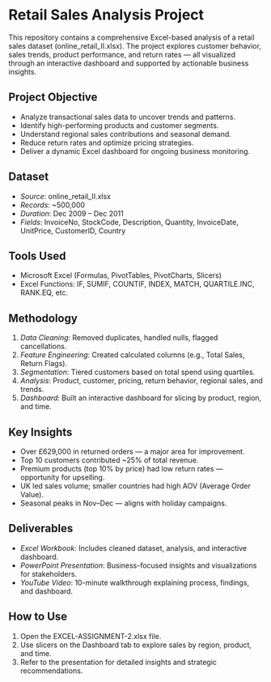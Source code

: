 
# Retail Sales Analysis Project

This repository contains a comprehensive Excel-based analysis of a retail sales dataset (online_retail_II.xlsx). The project explores customer behavior, sales trends, product performance, and return rates — all visualized through an interactive dashboard and supported by actionable business insights.

## Project Objective

- Analyze transactional sales data to uncover trends and patterns.
- Identify high-performing products and customer segments.
- Understand regional sales contributions and seasonal demand.
- Reduce return rates and optimize pricing strategies.
- Deliver a dynamic Excel dashboard for ongoing business monitoring.

## Dataset

- *Source*: online_retail_II.xlsx  
- *Records*: ~500,000  
- *Duration*: Dec 2009 – Dec 2011  
- *Fields*: InvoiceNo, StockCode, Description, Quantity, InvoiceDate, UnitPrice, CustomerID, Country

## Tools Used

- Microsoft Excel (Formulas, PivotTables, PivotCharts, Slicers)
- Excel Functions: IF, SUMIF, COUNTIF, INDEX, MATCH, QUARTILE.INC, RANK.EQ, etc.

## Methodology

1. *Data Cleaning*: Removed duplicates, handled nulls, flagged cancellations.
2. *Feature Engineering*: Created calculated columns (e.g., Total Sales, Return Flags).
3. *Segmentation*: Tiered customers based on total spend using quartiles.
4. *Analysis*: Product, customer, pricing, return behavior, regional sales, and trends.
5. *Dashboard*: Built an interactive dashboard for slicing by product, region, and time.

## Key Insights

- Over £629,000 in returned orders — a major area for improvement.
- Top 10 customers contributed ~25% of total revenue.
- Premium products (top 10% by price) had low return rates — opportunity for upselling.
- UK led sales volume; smaller countries had high AOV (Average Order Value).
- Seasonal peaks in Nov–Dec — aligns with holiday campaigns.

## Deliverables

- *Excel Workbook*: Includes cleaned dataset, analysis, and interactive dashboard.
- *PowerPoint Presentation*: Business-focused insights and visualizations for stakeholders.
- *YouTube Video*: 10-minute walkthrough explaining process, findings, and dashboard.

## How to Use

1. Open the EXCEL-ASSIGNMENT-2.xlsx file.
2. Use slicers on the Dashboard tab to explore sales by region, product, and time.
3. Refer to the presentation for detailed insights and strategic recommendations.

